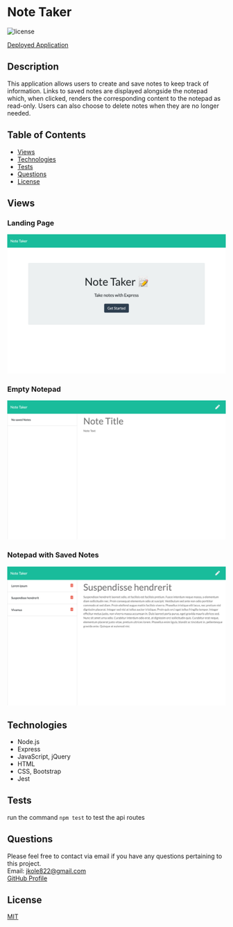 # Note Taker

![license](https://img.shields.io/static/v1?label=license&message=MIT&color=green&style=for-the-badge)

[Deployed Application](https://jkg-note-taker.herokuapp.com/)

## Description

This application allows users to create and save notes to keep track of information. Links to saved notes are displayed alongside the notepad which, when clicked, renders the corresponding content to the notepad as read-only. Users can also choose to delete notes when they are no longer needed.

## Table of Contents

- [Views](#views)
- [Technologies](#technologies)
- [Tests](#tests)
- [Questions](#questions)
- [License](#license)

## Views

### Landing Page

![Landing Page](./public/assets/images/landing.png)

### Empty Notepad

![Empty Notepad](./public/assets/images/empty-notepad.png)

### Notepad with Saved Notes

![Notepad with Saved Notes](./public/assets/images/notepad.png)

## Technologies

- Node.js
- Express
- JavaScript, jQuery
- HTML
- CSS, Bootstrap
- Jest

## Tests

run the command `npm test` to test the api routes

## Questions

Please feel free to contact via email if you have any questions pertaining to this project.  
Email: jkole822@gmail.com  
[GitHub Profile](https://github.com/jkole822)

## License

[MIT](https://choosealicense.com/licenses/mit)
